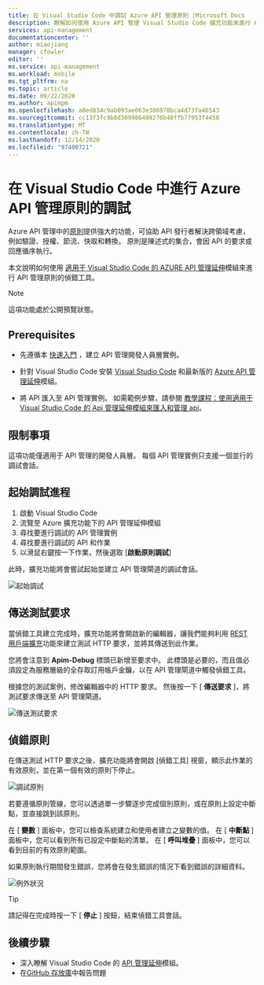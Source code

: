 ```yaml
---
title: 在 Visual Studio Code 中調試 Azure API 管理原則 |Microsoft Docs
description: 瞭解如何使用 Azure API 管理 Visual Studio Code 擴充功能來進行 Azure API 管理原則的調試
services: api-management
documentationcenter: ''
author: miaojiang
manager: cfowler
editor: ''
ms.service: api-management
ms.workload: mobile
ms.tgt_pltfrm: na
ms.topic: article
ms.date: 09/22/2020
ms.author: apimpm
ms.openlocfilehash: a8ed834c9ab093ae063e386978bca4d73fa46543
ms.sourcegitcommit: cc13f3fc9b8d309986409276b48ffb77953f4458
ms.translationtype: MT
ms.contentlocale: zh-TW
ms.lasthandoff: 12/14/2020
ms.locfileid: "97400721"
---
```

# <a name="debug-azure-api-management-policies-in-visual-studio-code"></a>在 Visual Studio Code 中進行 Azure API 管理原則的調試

Azure API 管理中的[原則](api-management-policies.md)提供強大的功能，可協助 API 發行者解決跨領域考慮，例如驗證、授權、節流、快取和轉換。 原則是陳述式的集合，會因 API 的要求或回應循序執行。 

本文說明如何使用 [適用于 Visual Studio Code 的 AZURE API 管理延伸](https://marketplace.visualstudio.com/items?itemName=ms-azuretools.vscode-apimanagement)模組來進行 API 管理原則的偵錯工具。 

> [!NOTE]
> 這項功能處於公開預覽狀態。

## <a name="prerequisites"></a>Prerequisites

* 先遵循本 [快速入門](get-started-create-service-instance.md) ，建立 API 管理開發人員層實例。

* 針對 Visual Studio Code 安裝 [Visual Studio Code](https://code.visualstudio.com/) 和最新版的 [Azure API 管理延伸](https://marketplace.visualstudio.com/items?itemName=ms-azuretools.vscode-apimanagement)模組。 

* 將 API 匯入至 API 管理實例。 如需範例步驟，請參閱 [教學課程：使用適用于 Visual Studio Code 的 Api 管理延伸模組來匯入和管理 api](visual-studio-code-tutorial.md)。

## <a name="restrictions-and-limitations"></a>限制事項

這項功能僅適用于 API 管理的開發人員層。 每個 API 管理實例只支援一個並行的調試會話。

## <a name="initiate-a-debugging-session"></a>起始調試進程

1. 啟動 Visual Studio Code
2. 流覽至 Azure 擴充功能下的 API 管理延伸模組
3. 尋找要進行調試的 API 管理實例
4. 尋找要進行調試的 API 和作業
5. 以滑鼠右鍵按一下作業，然後選取 [**啟動原則調試**]

此時，擴充功能將會嘗試起始並建立 API 管理閘道的調試會話。

![起始調試](media/api-management-debug-policies/initiate-debugging-session.png)

## <a name="send-a-test-request"></a>傳送測試要求
當偵錯工具建立完成時，擴充功能將會開啟新的編輯器，讓我們能夠利用 [REST 用戶端擴充](https://marketplace.visualstudio.com/items?itemName=humao.rest-client)功能來建立測試 HTTP 要求，並將其傳送到此作業。

您將會注意到 **Apim-Debug** 標頭已新增至要求中。 此標頭是必要的，而且值必須設定為服務層級的全存取訂用帳戶金鑰，以在 API 管理閘道中觸發偵錯工具。

根據您的測試案例，修改編輯器中的 HTTP 要求。 然後按一下 [ **傳送要求** ]，將測試要求傳送至 API 管理閘道。

![傳送測試要求](media/api-management-debug-policies/rest-client.png)

## <a name="debug-policies"></a>偵錯原則
在傳送測試 HTTP 要求之後，擴充功能將會開啟 [偵錯工具] 視窗，顯示此作業的有效原則，並在第一個有效的原則下停止。 

![調試原則](media/api-management-debug-policies/main-window.png)

若要遵循原則管線，您可以透過單一步驟逐步完成個別原則，或在原則上設定中斷點，並直接跳到該原則。 

在 [ **變數** ] 面板中，您可以檢查系統建立和使用者建立之變數的值。 在 [ **中斷點** ] 面板中，您可以看到所有已設定中斷點的清單。 在 [ **呼叫堆疊** ] 面板中，您可以看到目前的有效原則範圍。 

如果原則執行期間發生錯誤，您將會在發生錯誤的情況下看到錯誤的詳細資料。 

![例外狀況](media/api-management-debug-policies/exception.png)

> [!TIP]
> 請記得在完成時按一下 [ **停止** ] 按鈕，結束偵錯工具會話。


## <a name="next-steps"></a>後續步驟

+ 深入瞭解 Visual Studio Code 的 [API 管理延伸](https://marketplace.visualstudio.com/items?itemName=ms-azuretools.vscode-apimanagement)模組。 
+ 在[GitHub 存放庫](https://github.com/Microsoft/vscode-apimanagement)中報告問題

